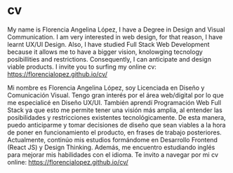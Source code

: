 # cv
My name is Florencia Angelina López, I have a Degree in Design and Visual Communication.
I am very interested in web design, for that reason, I have learnt UX/UI Design. Also, I have studied Full Stack Web Development because it allows me to have a bigger vision, knolowging tecnology posibillities and restrictions. Consequently, I can anticipate and design viable products.
I invite you to surfing my online cv: https://florencialopez.github.io/cv/


Mi nombre es Florencia Angelina López, soy Licenciada en Diseño y Comunicación Visual.
Tengo gran interés por el área web/digital por lo que me especialicé en Diseño UX/UI. También aprendí Programación Web Full Stack ya que esto me permite tener una visión más amplia, al entender las posibilidades y restricciones existentes tecnológicamente. De esta manera, puedo anticiparme y tomar decisiones de diseño que sean viables a la hora de poner en funcionamiento el producto, en frases de trabajo posteriores.
Actualmente, continúo mis estudios formándome en Desarrollo Frontend (React JS) y Design Thinking. Además, me encuentro estudiando inglés para mejorar mis habilidades con el idioma.
Te invito a navegar por mi cv online: https://florencialopez.github.io/cv/
